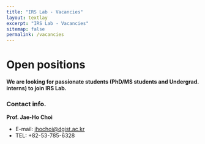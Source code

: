 ```yaml
---
title: "IRS Lab - Vacancies"
layout: textlay
excerpt: "IRS Lab - Vacancies"
sitemap: false
permalink: /vacancies
---
```


# Open positions

**We are looking for passionate students (PhD/MS students and Undergrad. interns) to join IRS Lab.**

<!-- We are  looking for new group members with passion, talent, and grit!

You will have the chance to work on the grand challenges of condensed matter physics, often at the interface of instrumental design and new physics. You will be involved in determining the important and interesting questions, creating and improving instrumental setups, performing measurements, and making discoveries. -->

### Contact info.

**Prof. Jae-Ho Choi**<br>
* E-mail: jhochoi@dgist.ac.kr<br>
* TEL: +82-53-785-6328<br>

<br><br>